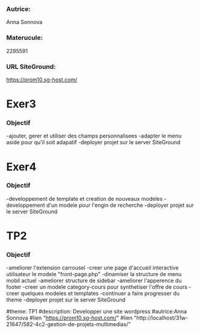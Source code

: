 ### Autrice:
Anna Sonnova
### Materucule:
2295591
### URL SiteGround:
https://prom10.sg-host.com/

# Exer3
### Objectif
-ajouter, gerer et utiliser des champs personnalisees
-adapter le menu aside pour qu'il soit adapatif
-deployer projet sur le server SiteGround

# Exer4
### Objectif
-developpement de template et creation de nouveaux modeles
-developpement d'un modele pour l'engin de recherche
-deployer projet sur le server SiteGround

# TP2
### Objectif
-ameliorer l'extension carrousel
-creer une page d'accueil interactive utilisateur le modele "front-page.php"
-dinamiser la structure de menu mobil actuel
-ameliorer structure de sidebar
-ameliorer l'apperence du footer
-creer un modele category-cours pour synthetiser l'offre de cours
-creer quelques modeles et templates
-continuer a faire progresser du theme
-deployer projet sur le server SiteGround


#theme: TP1 #description: Developper une site wordpress #autrice:Anna Sonnova #lien "https://prom10.sg-host.com/" #lien "http://localhost/31w-21647/582-4c2-gestion-de-projets-multimedias/"